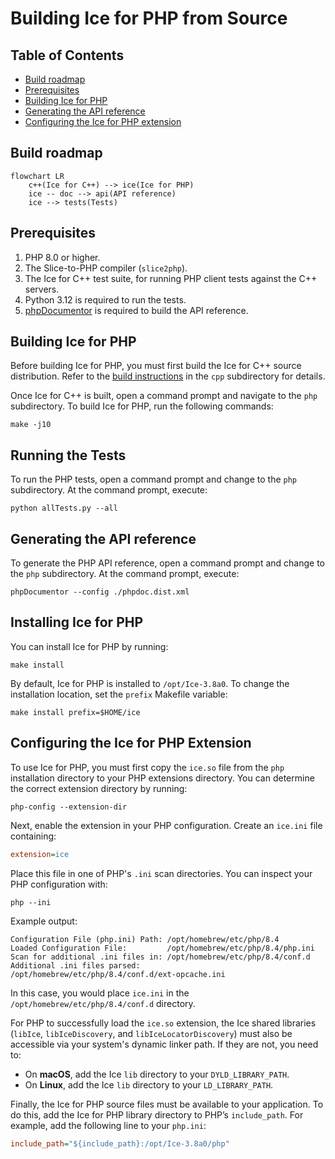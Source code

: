 # Building Ice for PHP from Source

## Table of Contents

- [Build roadmap](#build-roadmap)
- [Prerequisites](#prerequisites)
- [Building Ice for PHP](#building-ice-for-php)
- [Generating the API reference](#generating-the-api-reference)
- [Configuring the Ice for PHP extension](#configuring-the-ice-for-php-extension)

## Build roadmap

```mermaid
flowchart LR
    c++(Ice for C++) --> ice(Ice for PHP)
    ice -- doc --> api(API reference)
    ice --> tests(Tests)
```

## Prerequisites

1. PHP 8.0 or higher.
2. The Slice-to-PHP compiler (`slice2php`).
3. The Ice for C++ test suite, for running PHP client tests against the C++ servers.
4. Python 3.12 is required to run the tests.
5. [phpDocumentor] is required to build the API reference.

## Building Ice for PHP

Before building Ice for PHP, you must first build the Ice for C++ source distribution.
Refer to the [build instructions](../cpp/BUILDING.md) in the `cpp` subdirectory for details.

Once Ice for C++ is built, open a command prompt and navigate to the `php` subdirectory.
To build Ice for PHP, run the following commands:

```shell
make -j10
```

## Running the Tests

To run the PHP tests, open a command prompt and change to the `php` subdirectory. At the command prompt, execute:

```shell
python allTests.py --all
```

## Generating the API reference

To generate the PHP API reference, open a command prompt and change to the `php` subdirectory. At the command prompt,
execute:

```
phpDocumentor --config ./phpdoc.dist.xml
```

## Installing Ice for PHP

You can install Ice for PHP by running:

```shell
make install
```

By default, Ice for PHP is installed to `/opt/Ice-3.8a0`. To change the installation location, set the `prefix` Makefile
variable:

```shell
make install prefix=$HOME/ice
```

## Configuring the Ice for PHP Extension

To use Ice for PHP, you must first copy the `ice.so` file from the `php` installation directory to your PHP extensions
directory. You can determine the correct extension directory by running:

```shell
php-config --extension-dir
```

Next, enable the extension in your PHP configuration. Create an `ice.ini` file containing:

```ini
extension=ice
```

Place this file in one of PHP's `.ini` scan directories. You can inspect your PHP configuration with:

```shell
php --ini
```

Example output:

```shell
Configuration File (php.ini) Path: /opt/homebrew/etc/php/8.4
Loaded Configuration File:         /opt/homebrew/etc/php/8.4/php.ini
Scan for additional .ini files in: /opt/homebrew/etc/php/8.4/conf.d
Additional .ini files parsed:      /opt/homebrew/etc/php/8.4/conf.d/ext-opcache.ini
```

In this case, you would place `ice.ini` in the `/opt/homebrew/etc/php/8.4/conf.d` directory.

For PHP to successfully load the `ice.so` extension, the Ice shared libraries (`libIce`, `libIceDiscovery`, and
`libIceLocatorDiscovery`) must also be accessible via your system's dynamic linker path. If they are not, you need to:

- On **macOS**, add the Ice `lib` directory to your `DYLD_LIBRARY_PATH`.
- On **Linux**, add the Ice `lib` directory to your `LD_LIBRARY_PATH`.

Finally, the Ice for PHP source files must be available to your application. To do this, add the Ice for PHP library
directory to PHP’s `include_path`. For example, add the following line to your `php.ini`:

```ini
include_path="${include_path}:/opt/Ice-3.8a0/php"
```

[phpDocumentor]: https://phpdoc.org/
